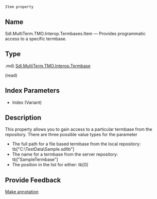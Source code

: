 

# 
    Item property




## Name

Sdl.MultiTerm.TMO.Interop.Termbases.Item —          Provides programmatic access to a specific termbase.



## Type
.md)
[Sdl.MultiTerm.TMO.Interop.Termbase](Sdl.MultiTerm.TMO.Interop.Termbase.md)

(read)



## Index Parameters

* Index (Variant)




## Description



This property allows you to gain access to a particular termbase from the repository. There are three possible  value types for the parameter

* The full path for a file based termbase from the local repository: tb["C:\\TestData\\Sample.sdltb"]
* The name for a termbase from the server repository: tb["SampleTermbase"]
* The position in the list for either: tb[0]




## Provide Feedback

[Make annotation](mailto:sdk-feedback@sdl.com&amp;subject=Reference%20for%20Sdl.MultiTerm.TMO.Interop.Termbases.Item)

